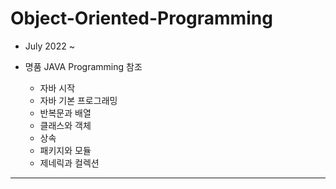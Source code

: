 # Object-Oriented-Programming
+ July 2022 ~ 
+ 명품 JAVA Programming 참조

    - 자바 시작
    - 자바 기본 프로그래밍
    - 반복문과 배열
    - 클래스와 객체
    - 상속
    - 패키지와 모듈
    - 제네릭과 컬렉션
___
